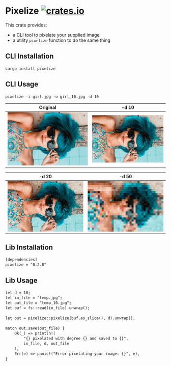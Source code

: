 # Pixelize [![crates.io](https://img.shields.io/crates/v/pixelize.svg)](https://crates.io/crates/pixelize)

This crate provides:

- a CLI tool to pixelate your supplied image
- a utility `pixelize` function to do the same thing

## CLI Installation

```
cargo install pixelize
```

## CLI Usage

```
pixelize -i girl.jpg -o girl_10.jpg -d 10
```

| Original              | -d 10                         |
| --------------------- | ----------------------------- |
| ![Before](./girl.jpg) | ![After @ 10d](./girl_10.jpg) |

| -d 20                         | -d 50                       |
| ----------------------------- | --------------------------- |
| ![After @ 20d](./girl_20.jpg) | ![After 50d](./girl_50.jpg) |

## Lib Installation

```
[dependencies]
pixelize = "0.2.0"
```

## Lib Usage

```
let d = 10;
let in_file = "temp.jpg";
let out_file = "temp_10.jpg";
let buf = fs::read(in_file).unwrap();

let out = pixelize::pixelize(buf.as_slice(), d).unwrap();

match out.save(out_file) {
    Ok(_) => println!(
        "{} pixelated with degree {} and saved to {}",
        in_file, d, out_file
    ),
    Err(e) => panic!("Error pixelating your image: {}", e),
}
```

